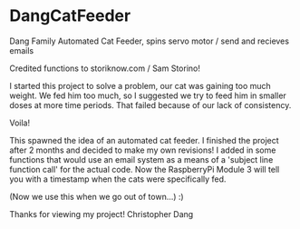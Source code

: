 # DangCatFeeder
Dang Family Automated Cat Feeder, spins servo motor / send and recieves emails

Credited functions to storiknow.com / Sam Storino!

I started this project to solve a problem, our cat was gaining too much weight.
We fed him too much, so I suggested we try to feed him in smaller doses at
more time periods. That failed because of our lack of consistency. 

Voila!

This spawned the idea of an automated cat feeder. I finished the project after
2 months and decided to make my own revisions! I added in some functions that
would use an email system as a means of a 'subject line function call' for 
the actual code. Now the RaspberryPi Module 3 will tell you with a timestamp
when the cats were specifically fed.

(Now we use this when we go out of town...) :)

Thanks for viewing my project!
Christopher Dang
